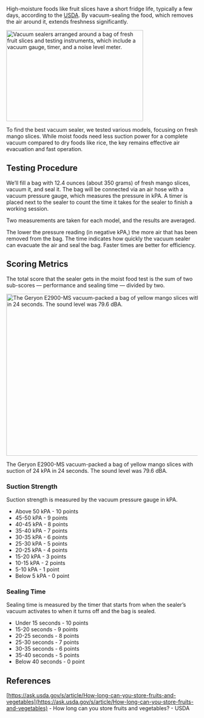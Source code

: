 High-moisture foods like fruit slices have a short fridge life, typically a few days, according to the [USDA](https://ask.usda.gov/s/article/How-long-can-you-store-fruits-and-vegetables). By vacuum-sealing the food, which removes the air around it, extends freshness significantly.

<img src="https://cdn.healthykitchen101.com/reviews/images/vacuum-sealers/moist-food-vacuum-sealer-test-cloziowrn00002k88ci4fd3wz.jpg" alt="Vacuum sealers arranged around a bag of fresh fruit slices and testing instruments, which include a vacuum gauge, timer, and a noise level meter." width="360" height="240">

To find the best vacuum sealer, we tested various models, focusing on fresh mango slices. While moist foods need less suction power for a complete vacuum compared to dry foods like rice, the key remains effective air evacuation and fast operation.

Testing Procedure
-----------------

We’ll fill a bag with 12.4 ounces (about 350 grams) of fresh mango slices, vacuum it, and seal it. The bag will be connected via an air hose with a vacuum pressure gauge, which measures the pressure in kPA. A timer is placed next to the sealer to count the time it takes for the sealer to finish a working session.

Two measurements are taken for each model, and the results are averaged.

The lower the pressure reading (in negative kPA,) the more air that has been removed from the bag. The time indicates how quickly the vacuum sealer can evacuate the air and seal the bag. Faster times are better for efficiency.

Scoring Metrics
---------------

The total score that the sealer gets in the moist food test is the sum of two sub-scores — performance and sealing time — divided by two.

<img src="https://cdn.healthykitchen101.com/reviews/images/vacuum-sealers/geryon-e2900-ms-during-moist-food-test-cloz53kc6000mfi8886voabiv.jpg" alt="The Geryon E2900-MS vacuum-packed a bag of yellow mango slices with suction of 24 kPA in 24 seconds. The sound level was 79.6 dBA." width="640" height="427">

The Geryon E2900-MS vacuum-packed a bag of yellow mango slices with suction of 24 kPA in 24 seconds. The sound level was 79.6 dBA.

### Suction Strength

Suction strength is measured by the vacuum pressure gauge in kPA.

*   Above 50 kPA - 10 points
*   45-50 kPA - 9 points
*   40-45 kPA - 8 points
*   35-40 kPA - 7 points
*   30-35 kPA - 6 points
*   25-30 kPA - 5 points
*   20-25 kPA - 4 points
*   15-20 kPA - 3 points
*   10-15 kPA - 2 points
*   5-10 kPA - 1 point
*   Below 5 kPA - 0 point

### Sealing Time

Sealing time is measured by the timer that starts from when the sealer’s vacuum activates to when it turns off and the bag is sealed.

*   Under 15 seconds - 10 points
*   15-20 seconds - 9 points
*   20-25 seconds - 8 points
*   25-30 seconds - 7 points
*   30-35 seconds - 6 points
*   35-40 seconds - 5 points
*   Below 40 seconds - 0 point

References
----------

[https://ask.usda.gov/s/article/How-long-can-you-store-fruits-and-vegetables](https://ask.usda.gov/s/article/How-long-can-you-store-fruits-and-vegetables) - How long can you store fruits and vegetables? - USDA
